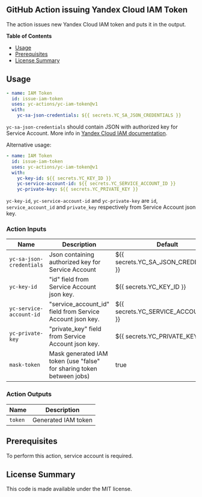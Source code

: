 ## GitHub Action issuing Yandex Cloud IAM Token

The action issues new Yandex Cloud IAM token and puts it in the output.

**Table of Contents**

<!-- toc -->

- [Usage](#usage)
- [Prerequisites](#prerequisites)
- [License Summary](#license-summary)

<!-- tocstop -->

## Usage

```yaml
- name: IAM Token
  id: issue-iam-token
  uses: yc-actions/yc-iam-token@v1
  with:
    yc-sa-json-credentials: ${{ secrets.YC_SA_JSON_CREDENTIALS }}
```

`yc-sa-json-credentials` should contain JSON with authorized key for Service Account. More info in [Yandex Cloud IAM documentation](https://cloud.yandex.ru/docs/container-registry/operations/authentication#sa-json).

Alternative usage:

```yaml
- name: IAM Token
  id: issue-iam-token
  uses: yc-actions/yc-iam-token@v1
  with:
    yc-key-id: ${{ secrets.YC_KEY_ID }}
    yc-service-account-id: ${{ secrets.YC_SERVICE_ACCOUNT_ID }}
    yc-private-key: ${{ secrets.YC_PRIVATE_KEY }}
```

`yc-key-id`, `yc-service-account-id` and `yc-private-key` are `id`, `service_account_id` and `private_key` respectively from Service Account json key.

### Action Inputs

| Name                     | Description                                                           | Default                               |
| ------------------------ | --------------------------------------------------------------------- | ------------------------------------- |
| `yc-sa-json-credentials` | Json containing authorized key for Service Account                    | ${{ secrets.YC_SA_JSON_CREDENTIALS }} |
| `yc-key-id`              | "id" field from Service Account json key.                             | ${{ secrets.YC_KEY_ID }}              |
| `yc-service-account-id`  | "service_account_id" field from Service Account json key.             | ${{ secrets.YC_SERVICE_ACCOUNT_ID }}  |
| `yc-private-key`         | "private_key" field from Service Account json key.                    | ${{ secrets.YC_PRIVATE_KEY }}         |
| `mask-token`             | Mask generated IAM token (use "false" for sharing token between jobs) | true                                  |

### Action Outputs

| Name    | Description         |
| ------- | ------------------- |
| `token` | Generated IAM token |

## Prerequisites

To perform this action, service account is required.

## License Summary

This code is made available under the MIT license.
